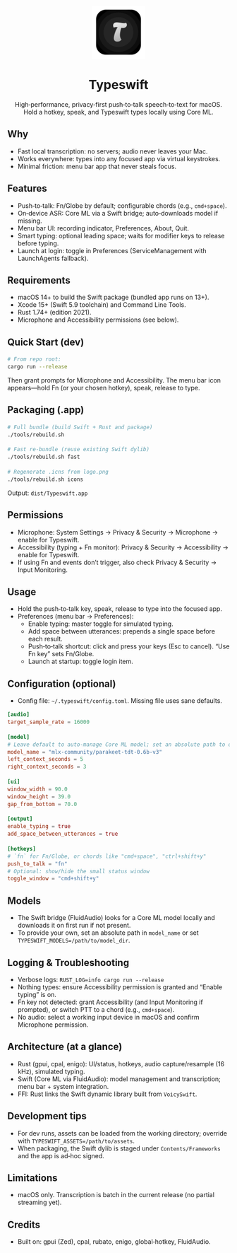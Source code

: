 <p align="center">
  <img src="logo.png" alt="Typeswift" width="120" />
</p>

<h1 align="center">Typeswift</h1>

<p align="center">
  High‑performance, privacy‑first push‑to‑talk speech‑to‑text for macOS.<br/>
  Hold a hotkey, speak, and Typeswift types locally using Core ML.
</p>

## Why
- Fast local transcription: no servers; audio never leaves your Mac.
- Works everywhere: types into any focused app via virtual keystrokes.
- Minimal friction: menu bar app that never steals focus.

## Features
- Push‑to‑talk: Fn/Globe by default; configurable chords (e.g., `cmd+space`).
- On‑device ASR: Core ML via a Swift bridge; auto‑downloads model if missing.
- Menu bar UI: recording indicator, Preferences, About, Quit.
- Smart typing: optional leading space; waits for modifier keys to release before typing.
- Launch at login: toggle in Preferences (ServiceManagement with LaunchAgents fallback).

## Requirements
- macOS 14+ to build the Swift package (bundled app runs on 13+).
- Xcode 15+ (Swift 5.9 toolchain) and Command Line Tools.
- Rust 1.74+ (edition 2021).
- Microphone and Accessibility permissions (see below).

## Quick Start (dev)
```bash
# From repo root:
cargo run --release
```
Then grant prompts for Microphone and Accessibility. The menu bar icon appears—hold Fn (or your chosen hotkey), speak, release to type.

## Packaging (.app)
```bash
# Full bundle (build Swift + Rust and package)
./tools/rebuild.sh

# Fast re‑bundle (reuse existing Swift dylib)
./tools/rebuild.sh fast

# Regenerate .icns from logo.png
./tools/rebuild.sh icons
```
Output: `dist/Typeswift.app`

## Permissions
- Microphone: System Settings → Privacy & Security → Microphone → enable for Typeswift.
- Accessibility (typing + Fn monitor): Privacy & Security → Accessibility → enable for Typeswift.
- If using Fn and events don’t trigger, also check Privacy & Security → Input Monitoring.

## Usage
- Hold the push‑to‑talk key, speak, release to type into the focused app.
- Preferences (menu bar → Preferences):
  - Enable typing: master toggle for simulated typing.
  - Add space between utterances: prepends a single space before each result.
  - Push‑to‑talk shortcut: click and press your keys (Esc to cancel). “Use Fn key” sets Fn/Globe.
  - Launch at startup: toggle login item.

## Configuration (optional)
- Config file: `~/.typeswift/config.toml`. Missing file uses sane defaults.

```toml
[audio]
target_sample_rate = 16000

[model]
# Leave default to auto‑manage Core ML model; set an absolute path to override
model_name = "mlx-community/parakeet-tdt-0.6b-v3"
left_context_seconds = 5
right_context_seconds = 3

[ui]
window_width = 90.0
window_height = 39.0
gap_from_bottom = 70.0

[output]
enable_typing = true
add_space_between_utterances = true

[hotkeys]
# `fn` for Fn/Globe, or chords like "cmd+space", "ctrl+shift+y"
push_to_talk = "fn"
# Optional: show/hide the small status window
toggle_window = "cmd+shift+y"
```

## Models
- The Swift bridge (FluidAudio) looks for a Core ML model locally and downloads it on first run if not present.
- To provide your own, set an absolute path in `model_name` or set `TYPESWIFT_MODELS=/path/to/model_dir`.

## Logging & Troubleshooting
- Verbose logs: `RUST_LOG=info cargo run --release`
- Nothing types: ensure Accessibility permission is granted and “Enable typing” is on.
- Fn key not detected: grant Accessibility (and Input Monitoring if prompted), or switch PTT to a chord (e.g., `cmd+space`).
- No audio: select a working input device in macOS and confirm Microphone permission.

## Architecture (at a glance)
- Rust (gpui, cpal, enigo): UI/status, hotkeys, audio capture/resample (16 kHz), simulated typing.
- Swift (Core ML via FluidAudio): model management and transcription; menu bar + system integration.
- FFI: Rust links the Swift dynamic library built from `VoicySwift`.

## Development tips
- For dev runs, assets can be loaded from the working directory; override with `TYPESWIFT_ASSETS=/path/to/assets`.
- When packaging, the Swift dylib is staged under `Contents/Frameworks` and the app is ad‑hoc signed.

## Limitations
- macOS only. Transcription is batch in the current release (no partial streaming yet).

## Credits
- Built on: gpui (Zed), cpal, rubato, enigo, global‑hotkey, FluidAudio.

